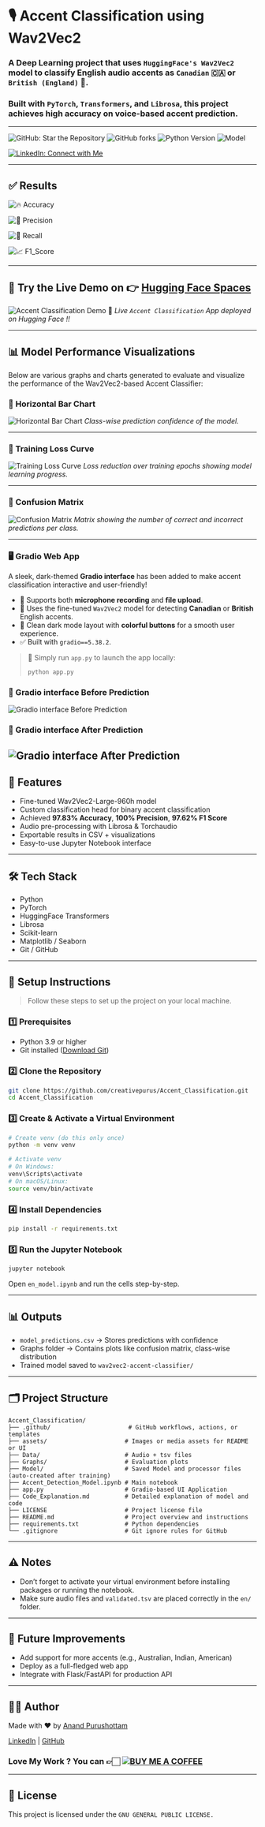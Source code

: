 
# 🎙️ Accent Classification using Wav2Vec2

### A Deep Learning project that uses `HuggingFace's Wav2Vec2` model to classify English audio accents as **`Canadian`** 🇨🇦 or **`British (England)`** 🏴. 

### Built with `PyTorch`, `Transformers`, and `Librosa`, this project achieves high accuracy on voice-based accent prediction.

---

![GitHub: Star the Repository](https://img.shields.io/github/stars/creativepurus)
![GitHub forks](https://img.shields.io/github/forks/creativepurus/Accent_Classification?style=social)
![Python Version](https://img.shields.io/badge/Python-3.10+-blue)
![Model](https://img.shields.io/badge/Model-Wav2Vec2-brightgreen)

[![LinkedIn: Connect with Me](https://img.shields.io/badge/Connect_on_LinkedIn-purple?style=flat-square&logo=linkedin&logoColor=white&labelColor=0a66c2&color=black)](https://www.linkedin.com/in/creativepurus/)

---

## ✅ Results

![🔥 Accuracy](https://img.shields.io/badge/🔥_Accuracy-97.83%25-2b9348?style=for-the-badge&logo=github)

![🎯 Precision](https://img.shields.io/badge/🎯_Precision-100.00%25-0077b6?style=for-the-badge&logo=target)

![🔁 Recall](https://img.shields.io/badge/🔁_Recall-95.35%25-ffb703?style=for-the-badge&logo=retropie)

![📈 F1_Score](https://img.shields.io/badge/📈_F1--Score-97.62%25-8338ec?style=for-the-badge&logo=chartdotjs)

---

## 🤗 Try the **Live Demo** on 👉 [**Hugging Face Spaces**](https://huggingface.co/spaces/creativepurus/accent_classification)

![Accent Classification Demo](assets/Accent_Classification_Demo.png)
🧠 *Live ``Accent Classification`` App deployed on Hugging Face !!*

---

## 📊 Model Performance Visualizations

Below are various graphs and charts generated to evaluate and visualize the performance of the Wav2Vec2-based Accent Classifier:


### 🔹 Horizontal Bar Chart
![Horizontal Bar Chart](assets/horizontal_bar_chart.png)
*Class-wise prediction confidence of the model.*

---

### 🔹 Training Loss Curve
![Training Loss Curve](assets/Training_Loss_curve.png)
*Loss reduction over training epochs showing model learning progress.*

---

### 🔹 Confusion Matrix
![Confusion Matrix](assets/Confusion_Matrix.png)
*Matrix showing the number of correct and incorrect predictions per class.*

---

### 🖥️ Gradio Web App

A sleek, dark-themed **Gradio interface** has been added to make accent classification interactive and user-friendly!

* 🎤 Supports both **microphone recording** and **file upload**.
* 🧠 Uses the fine-tuned `Wav2Vec2` model for detecting **Canadian** or **British** English accents.
* 🌌 Clean dark mode layout with **colorful buttons** for a smooth user experience.
* ✅ Built with `gradio==5.38.2`.

> 🚀 Simply run `app.py` to launch the app locally:
>
> ```bash
> python app.py
> ```

### 🔹 Gradio interface Before Prediction
![Gradio interface Before Prediction](assets/Gradio_1.png)

### 🔹 Gradio interface After Prediction
![Gradio interface After Prediction](assets/Gradio_2.png)
---

## 🚀 Features

- Fine-tuned Wav2Vec2-Large-960h model
- Custom classification head for binary accent classification
- Achieved **97.83% Accuracy**, **100% Precision**, **97.62% F1 Score**
- Audio pre-processing with Librosa & Torchaudio
- Exportable results in CSV + visualizations
- Easy-to-use Jupyter Notebook interface

---

## 🛠️ Tech Stack

- Python
- PyTorch
- HuggingFace Transformers
- Librosa
- Scikit-learn
- Matplotlib / Seaborn
- Git / GitHub

---

## 🧰 Setup Instructions

> Follow these steps to set up the project on your local machine.

### 1️⃣ Prerequisites

- Python 3.9 or higher
- Git installed ([Download Git](https://git-scm.com/downloads))

### 2️⃣ Clone the Repository

```bash
git clone https://github.com/creativepurus/Accent_Classification.git
cd Accent_Classification
```

### 3️⃣ Create & Activate a Virtual Environment

```bash
# Create venv (do this only once)
python -m venv venv

# Activate venv
# On Windows:
venv\Scripts\activate
# On macOS/Linux:
source venv/bin/activate
```

### 4️⃣ Install Dependencies

```bash
pip install -r requirements.txt
```

### 5️⃣ Run the Jupyter Notebook

```bash
jupyter notebook
```

Open `en_model.ipynb` and run the cells step-by-step.

---

## 📊 Outputs

- `model_predictions.csv` → Stores predictions with confidence
- Graphs folder → Contains plots like confusion matrix, class-wise distribution
- Trained model saved to `wav2vec2-accent-classifier/`

---

## 🗂️ Project Structure

```
Accent_Classification/
├── .github/                      # GitHub workflows, actions, or templates
├── assets/                      # Images or media assets for README or UI
├── Data/                        # Audio + tsv files
├── Graphs/                      # Evaluation plots
├── Model/                       # Saved Model and processor files (auto-created after training)
├── Accent_Detection_Model.ipynb # Main notebook
├── app.py                       # Gradio-based UI Application
├── Code_Explanation.md          # Detailed explanation of model and code
├── LICENSE                      # Project license file
├── README.md                    # Project overview and instructions
├── requirements.txt             # Python dependencies
└── .gitignore                   # Git ignore rules for GitHub
```

---

## ⚠️ Notes

- Don’t forget to activate your virtual environment before installing packages or running the notebook.
- Make sure audio files and `validated.tsv` are placed correctly in the `en/` folder.

---

## 🧪 Future Improvements

- Add support for more accents (e.g., Australian, Indian, American)
- Deploy as a full-fledged web app
- Integrate with Flask/FastAPI for production API

---

## 👨‍💻 Author

Made with ❤️ by [Anand Purushottam](https://github.com/creativepurus)

[LinkedIn](https://www.linkedin.com/in/creativepurus/) | [GitHub](https://github.com/creativepurus)

### Love My Work ? You can 👉🏻 [![BUY ME A COFFEE](https://img.shields.io/badge/Buy%20Me%20a%20Coffee%20☕-%23FFDD00.svg?&style=for-the-badge&logo=buy-me-a-coffee&logoColor=black)](https://www.buymeacoffee.com/creativepurus)

---

## 📄 License

This project is licensed under the `GNU GENERAL PUBLIC LICENSE.`
